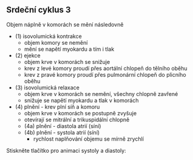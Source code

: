 <div class="w3-row">
<div class="w3-col s12 l4">

## Srdeční cyklus 3

Objem náplně v komorách se mění následovně

- (1) isovolumická kontrakce 
    - objem komory se nemění
    - mění se napětí myokardu a tím i tlak       
- (2) ejekce
    - objem krve v komorách se snižuje
    - krev z levé komory proudí přes aortální chlopeň do tělního oběhu
    - krev z pravé komory proudí přes pulmonární chlopeň do plicního oběhu
- (3) isovolumická relaxace 
    - objem krve v komorách se nemění, všechny chlopně zavřené
    - snižuje se napětí myokardu a tlak v komorách    
- (4) plnění - krev plní síň a komoru
    - objem krve v komorách se postupně zvyšuje
    - otevírají se mitrální a trikuspidální chlopně
    - (4a) plnění - diastola atrií (síní)
    - (4b) plnění - systola atrií (síní)
        - rychlost naplňování objemu se mírně zrychlí

</div>
<div class="w3-col s12 l4">
Stiskněte tlačítko pro animaci systoly a diastoly:

<bdl-animate-control 
id="id5" 
fromid="id4" 
speedfactor="20" 
segments="3;5;14;17;29" 
segmentlabels="4b plnění atriální systola;1 systola komor - isovolumická kontrakce;2 systola komor - ejekce;3 isovolumická relaxace;4a plnění" 
segmentcond="6,eq,0;7,eq,1;7,eq,0;6,eq,1;5,gt,100000" 
simsegments="14;24;35;52;76"></bdl-animate-control>

<bdl-animate-gif fromid="id5" src="doc/heart.gif"></bdl-animate-gif>

</div>
<div class="w3-col s12 l4">

<bdl-fmi id="id4" src="BurkhoffFMI.js" 
         fminame="Cardiovascular_Model_Burkhoff_HemodynamicsBurkhoff_0shallow"
         tolerance="0.000001" starttime="0" guid="{b5629132-3ba6-4153-87c2-f3ff108e1920}"
         valuereferences="33554435,637534265,637534241,637534290,16777312,637534466,637534294,637534268"
         valuelabels="Left Ventricle Volume,Pressure in Left Ventricle,Pressure in Aorta, Pressure in Left Atria, Heart Rate, LA elastance,MV open, AOV open"
         inputs="id1,16777312,1,60"
         controlid="id5"
         showcontrols="false"></bdl-fmi>

<bdl-chartjs-time id="id12" width="400" fromid="id4" labels="LV volume" refindex="0" refvalues="1"></bdl-chartjs-time>

</div>
</div>

<bdl-quiz question="Druhý zvuk tepu srdce je způsoben:"
  answers="uzavřením mitrální a trikuspidální chlopně|
           otevřením aortální a pulmonární chlopně|
           uzavřením aortální a pulmonární chlopně"
  correctoptions="false|false|true"           
  explanations="první zvuk tepu srdce, způsoben zavřením mitrální a trikuspidální chlopní|
  otevření chlopní negeneruje výrazný slyšitelný zvuk|
  druhý zvuk tepu srdce, způsoben zavřením aortální a pulmonární chlopní">
</bdl-quiz> 
